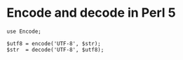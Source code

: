# Encode and decode in Perl 5

    use Encode;

    $utf8 = encode('UTF-8', $str);
    $str  = decode('UTF-8', $utf8);
